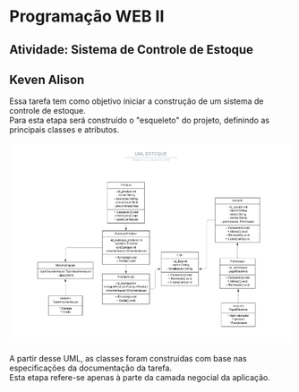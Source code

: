 # Programação WEB II
## Atividade: Sistema de Controle de Estoque
## Keven Alison
Essa tarefa tem como objetivo iniciar a construção de um sistema de controle de estoque. <br> Para esta etapa será construído o "esqueleto" do projeto, definindo as principais classes e atributos. <br><br>
<img src="uml_stock.PNG" alt="UML" width="700">
<br><br>
A partir desse UML, as classes foram construidas com base nas especificações da documentação da tarefa. <br>
Esta etapa refere-se apenas à parte da camada negocial da aplicação.
